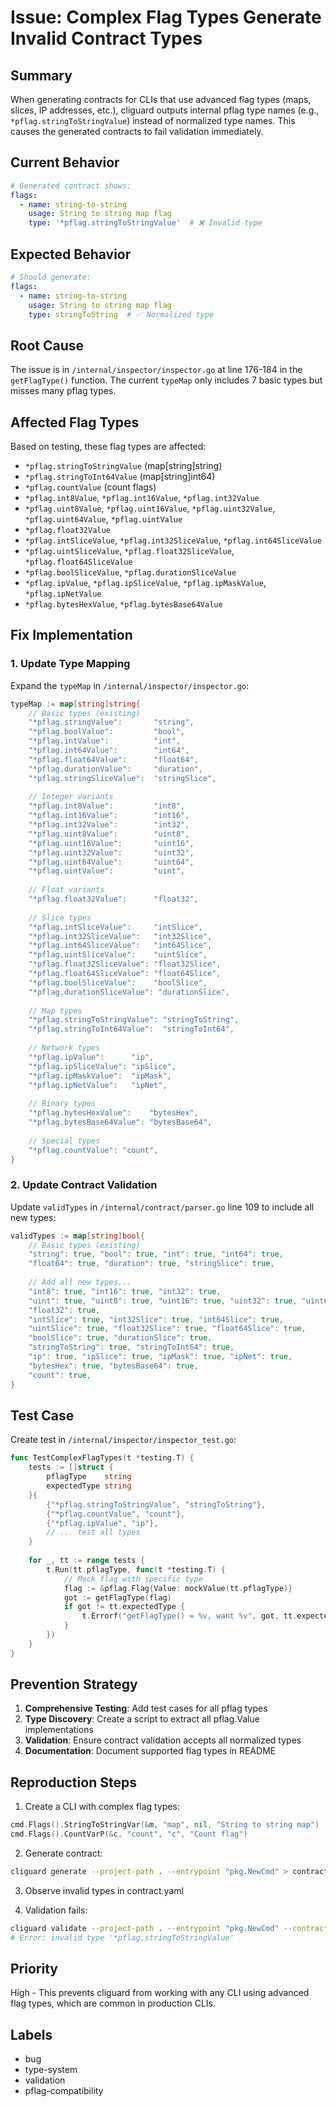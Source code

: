 # Issue: Complex Flag Types Generate Invalid Contract Types

## Summary
When generating contracts for CLIs that use advanced flag types (maps, slices, IP addresses, etc.), cliguard outputs internal pflag type names (e.g., `*pflag.stringToStringValue`) instead of normalized type names. This causes the generated contracts to fail validation immediately.

## Current Behavior
```yaml
# Generated contract shows:
flags:
  - name: string-to-string
    usage: String to string map flag
    type: '*pflag.stringToStringValue'  # ❌ Invalid type
```

## Expected Behavior
```yaml
# Should generate:
flags:
  - name: string-to-string
    usage: String to string map flag
    type: stringToString  # ✅ Normalized type
```

## Root Cause
The issue is in `/internal/inspector/inspector.go` at line 176-184 in the `getFlagType()` function. The current `typeMap` only includes 7 basic types but misses many pflag types.

## Affected Flag Types
Based on testing, these flag types are affected:
- `*pflag.stringToStringValue` (map[string]string)
- `*pflag.stringToInt64Value` (map[string]int64)
- `*pflag.countValue` (count flags)
- `*pflag.int8Value`, `*pflag.int16Value`, `*pflag.int32Value`
- `*pflag.uint8Value`, `*pflag.uint16Value`, `*pflag.uint32Value`, `*pflag.uint64Value`, `*pflag.uintValue`
- `*pflag.float32Value`
- `*pflag.intSliceValue`, `*pflag.int32SliceValue`, `*pflag.int64SliceValue`
- `*pflag.uintSliceValue`, `*pflag.float32SliceValue`, `*pflag.float64SliceValue`
- `*pflag.boolSliceValue`, `*pflag.durationSliceValue`
- `*pflag.ipValue`, `*pflag.ipSliceValue`, `*pflag.ipMaskValue`, `*pflag.ipNetValue`
- `*pflag.bytesHexValue`, `*pflag.bytesBase64Value`

## Fix Implementation

### 1. Update Type Mapping
Expand the `typeMap` in `/internal/inspector/inspector.go`:

```go
typeMap := map[string]string{
    // Basic types (existing)
    "*pflag.stringValue":       "string",
    "*pflag.boolValue":         "bool",
    "*pflag.intValue":          "int",
    "*pflag.int64Value":        "int64",
    "*pflag.float64Value":      "float64",
    "*pflag.durationValue":     "duration",
    "*pflag.stringSliceValue":  "stringSlice",
    
    // Integer variants
    "*pflag.int8Value":         "int8",
    "*pflag.int16Value":        "int16",
    "*pflag.int32Value":        "int32",
    "*pflag.uint8Value":        "uint8",
    "*pflag.uint16Value":       "uint16",
    "*pflag.uint32Value":       "uint32",
    "*pflag.uint64Value":       "uint64",
    "*pflag.uintValue":         "uint",
    
    // Float variants
    "*pflag.float32Value":      "float32",
    
    // Slice types
    "*pflag.intSliceValue":     "intSlice",
    "*pflag.int32SliceValue":   "int32Slice",
    "*pflag.int64SliceValue":   "int64Slice",
    "*pflag.uintSliceValue":    "uintSlice",
    "*pflag.float32SliceValue": "float32Slice",
    "*pflag.float64SliceValue": "float64Slice",
    "*pflag.boolSliceValue":    "boolSlice",
    "*pflag.durationSliceValue": "durationSlice",
    
    // Map types
    "*pflag.stringToStringValue": "stringToString",
    "*pflag.stringToInt64Value":  "stringToInt64",
    
    // Network types
    "*pflag.ipValue":      "ip",
    "*pflag.ipSliceValue": "ipSlice",
    "*pflag.ipMaskValue":  "ipMask",
    "*pflag.ipNetValue":   "ipNet",
    
    // Binary types
    "*pflag.bytesHexValue":    "bytesHex",
    "*pflag.bytesBase64Value": "bytesBase64",
    
    // Special types
    "*pflag.countValue": "count",
}
```

### 2. Update Contract Validation
Update `validTypes` in `/internal/contract/parser.go` line 109 to include all new types:

```go
validTypes := map[string]bool{
    // Basic types (existing)
    "string": true, "bool": true, "int": true, "int64": true,
    "float64": true, "duration": true, "stringSlice": true,
    
    // Add all new types...
    "int8": true, "int16": true, "int32": true,
    "uint": true, "uint8": true, "uint16": true, "uint32": true, "uint64": true,
    "float32": true,
    "intSlice": true, "int32Slice": true, "int64Slice": true,
    "uintSlice": true, "float32Slice": true, "float64Slice": true,
    "boolSlice": true, "durationSlice": true,
    "stringToString": true, "stringToInt64": true,
    "ip": true, "ipSlice": true, "ipMask": true, "ipNet": true,
    "bytesHex": true, "bytesBase64": true,
    "count": true,
}
```

## Test Case
Create test in `/internal/inspector/inspector_test.go`:

```go
func TestComplexFlagTypes(t *testing.T) {
    tests := []struct {
        pflagType    string
        expectedType string
    }{
        {"*pflag.stringToStringValue", "stringToString"},
        {"*pflag.countValue", "count"},
        {"*pflag.ipValue", "ip"},
        // ... test all types
    }
    
    for _, tt := range tests {
        t.Run(tt.pflagType, func(t *testing.T) {
            // Mock flag with specific type
            flag := &pflag.Flag{Value: mockValue(tt.pflagType)}
            got := getFlagType(flag)
            if got != tt.expectedType {
                t.Errorf("getFlagType() = %v, want %v", got, tt.expectedType)
            }
        })
    }
}
```

## Prevention Strategy

1. **Comprehensive Testing**: Add test cases for all pflag types
2. **Type Discovery**: Create a script to extract all pflag.Value implementations
3. **Validation**: Ensure contract validation accepts all normalized types
4. **Documentation**: Document supported flag types in README

## Reproduction Steps

1. Create a CLI with complex flag types:
```go
cmd.Flags().StringToStringVar(&m, "map", nil, "String to string map")
cmd.Flags().CountVarP(&c, "count", "c", "Count flag")
```

2. Generate contract:
```bash
cliguard generate --project-path . --entrypoint "pkg.NewCmd" > contract.yaml
```

3. Observe invalid types in contract.yaml

4. Validation fails:
```bash
cliguard validate --project-path . --entrypoint "pkg.NewCmd" --contract contract.yaml
# Error: invalid type '*pflag.stringToStringValue'
```

## Priority
High - This prevents cliguard from working with any CLI using advanced flag types, which are common in production CLIs.

## Labels
- bug
- type-system
- validation
- pflag-compatibility